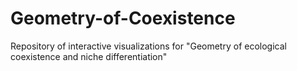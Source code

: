# Geometry-of-Coexistence
Repository of interactive visualizations for "Geometry of ecological coexistence and niche differentiation"
